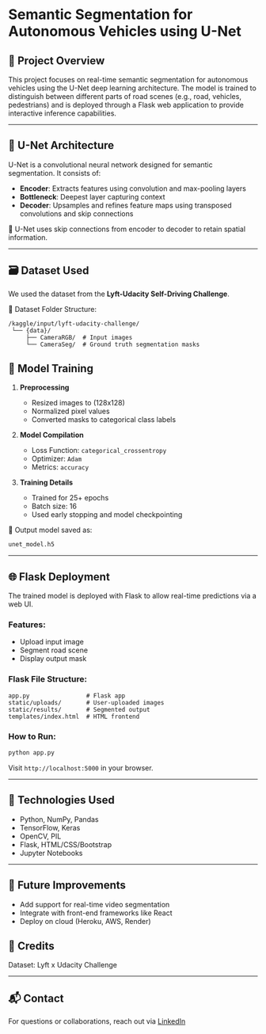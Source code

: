 # Semantic Segmentation for Autonomous Vehicles using U-Net

## 📌 Project Overview

This project focuses on real-time semantic segmentation for autonomous vehicles using the U-Net deep learning architecture. The model is trained to distinguish between different parts of road scenes (e.g., road, vehicles, pedestrians) and is deployed through a Flask web application to provide interactive inference capabilities.

---

## 🧠 U-Net Architecture

U-Net is a convolutional neural network designed for semantic segmentation. It consists of:

- **Encoder**: Extracts features using convolution and max-pooling layers
- **Bottleneck**: Deepest layer capturing context
- **Decoder**: Upsamples and refines feature maps using transposed convolutions and skip connections

📌 U-Net uses skip connections from encoder to decoder to retain spatial information.

---

## 🗃 Dataset Used

We used the dataset from the **Lyft-Udacity Self-Driving Challenge**.

📁 Dataset Folder Structure:

```
/kaggle/input/lyft-udacity-challenge/
 └── {data}/
     ├── CameraRGB/  # Input images
     └── CameraSeg/  # Ground truth segmentation masks
```




## 🧪 Model Training

1. **Preprocessing**

   - Resized images to (128x128)
   - Normalized pixel values
   - Converted masks to categorical class labels

2. **Model Compilation**

   - Loss Function: `categorical_crossentropy`
   - Optimizer: `Adam`
   - Metrics: `accuracy`

3. **Training Details**

   - Trained for 25+ epochs
   - Batch size: 16
   - Used early stopping and model checkpointing

📁 Output model saved as:

```bash
unet_model.h5
```

---

## 🌐 Flask Deployment

The trained model is deployed with Flask to allow real-time predictions via a web UI.

### Features:

- Upload input image
- Segment road scene
- Display output mask

### Flask File Structure:

```
app.py                # Flask app
static/uploads/       # User-uploaded images
static/results/       # Segmented output
templates/index.html  # HTML frontend
```

### How to Run:

```bash
python app.py
```

Visit `http://localhost:5000` in your browser.

---

## 🧩 Technologies Used

- Python, NumPy, Pandas
- TensorFlow, Keras
- OpenCV, PIL
- Flask, HTML/CSS/Bootstrap
- Jupyter Notebooks

---

## 🚀 Future Improvements

- Add support for real-time video segmentation
- Integrate with front-end frameworks like React
- Deploy on cloud (Heroku, AWS, Render)



## 🙌 Credits

Dataset: Lyft x Udacity Challenge

---

## 📬 Contact

For questions or collaborations, reach out via [LinkedIn](https://www.linkedin.com) 

